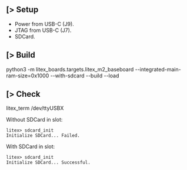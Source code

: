 [> Setup
--------
- Power from USB-C (J9).
- JTAG from USB-C (J7).
- SDCard.

[> Build
--------
python3 -m litex_boards.targets.litex_m2_baseboard --integrated-main-ram-size=0x1000 --with-sdcard --build --load

[> Check
--------

litex_term /dev/ttyUSBX

Without SDCard in slot:

    litex> sdcard_init
    Initialize SDCard... Failed.

With SDCard in slot:

    litex> sdcard_init
    Initialize SDCard... Successful.

